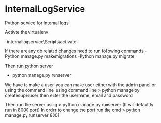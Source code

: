 # InternalLogService
Python service for Internal logs

Activte the virtualenv

-internallogservice\Scripts\activate

If there are any db related changes need to run following commands
 -Python manage.py makemigrations
 -Python manage.py migrate

Then run python server
- python manage.py runserver

We have to make a user, you can make user either with the admin panel or using the command line.
 using command line > python manage.py createsuperuser
 then enter the username, email and password
 
 Then run the server using > python manage.py runserver (It will defaultly run in 8000 port)
 In order to change the port run the cmd > python manage.py runserver 8001
